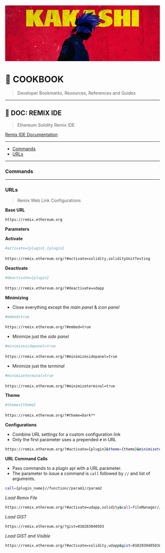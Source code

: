 ![0xKakashi](../banner.png)

# 📔 COOKBOOK

> Developer Bookmarks, Resources, References and Guides

---

## 📄 DOC: REMIX IDE

> Ethereum Solidity Remix IDE

[Remix IDE Documentation](https://remix-ide.readthedocs.io/)

---

* [Commands](#commands)
* [URLs](#urls)

---

### Commands

---

### URLs

> Remix Web Link Configurations

__Base URL__

```bash
https://remix.ethereum.org
```

__Parameters__

__Activate__

```bash
#activate={plugin},{plugin}

https://remix.ethereum.org/?#activate=solidity,solidityUnitTesting
```

__Deactivate__

```bash
#deactivate={plugin}

https://remix.ethereum.org/?#deactivate=udapp
```

__Minimizing__

* Close everything except the _main panel_ & _icon panel_

```bash
#embed=true

https://remix.ethereum.org/?#embed=true
```

* Minimize just the _side panel_

```bash
#minimizesidepanel=true

https://remix.ethereum.org/?#minimizesidepanel=true
```

* Minimize just the _terminal_

```bash
#minimizeterminal=true

https://remix.ethereum.org/?#minimizeterminal=true
```

__Theme__

```bash
#theme={theme}

https://remix.ethereum.org/?#theme=Dark**
```

__Configurations__

* Combine URL settings for a custom configuration link
* Only the first parameter uses a prepended `#` in URL

```bash
https://remix.ethereum.org/?#activate={plugin}&theme={theme}&minimizeterminal=true
```

__URL Command Calls__

* Pass commands to a plugin api with a URL parameter.
* The parameter to issue a command is `call` followed by `//` and list of arguments.

```bash
call={plugin_name}//function//param1//param2
```

_Load Remix File_

```bash
https://remix.ethereum.org/?#activate=udapp,solidity&call=fileManager//open//3_Ballot.sol
```

_Load GIST_

```bash
https://remix.ethereum.org/?gist=010203040503
```

_Load GIST and Visible_

```bash
https://remix.ethereum.org/?#activate=solidity,udapp&gist=010203040503&call=fileManager//open//browser/gists/010203040503/Contract2.sol
```
